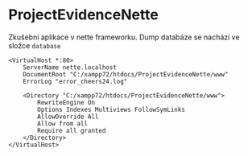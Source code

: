 # ProjectEvidenceNette

Zkušební aplikace v nette frameworku.
Dump databáze se nachází ve složce `database`

```
<VirtualHost *:80>
    ServerName nette.localhost
    DocumentRoot "C:/xampp72/htdocs/ProjectEvidenceNette/www"
    ErrorLog "error_cheers24.log"

    <Directory "C:/xampp72/htdocs/ProjectEvidenceNette/www">
        RewriteEngine On
        Options Indexes Multiviews FollowSymLinks
        AllowOverride All
        Allow from all
        Require all granted
    </Directory>
</VirtualHost>
```